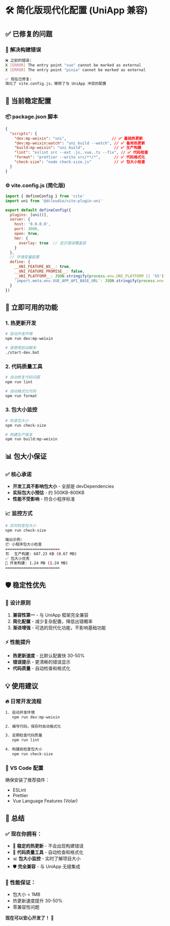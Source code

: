 # 🛠️ 简化版现代化配置 (UniApp 兼容)

## ✅ **已修复的问题**

### 🔧 **解决构建错误**
```bash
❌ 之前的错误: 
X [ERROR] The entry point "vue" cannot be marked as external
X [ERROR] The entry point "pinia" cannot be marked as external

✅ 现在已修复: 
简化了 vite.config.js，移除了与 UniApp 冲突的配置
```

## 🎯 **当前稳定配置**

### 📦 **package.json 脚本**
```json
{
  "scripts": {
    "dev:mp-weixin": "uni",                    // ✅ 基础热更新
    "dev:mp-weixin:watch": "uni build --watch", // ✅ 备用热更新
    "build:mp-weixin": "uni build",             // ✅ 生产构建
    "lint": "eslint src --ext .js,.vue,.ts --fix", // ✅ 代码检查
    "format": "prettier --write src/**/*",      // ✅ 代码格式化
    "check-size": "node check-size.js"          // ✅ 包大小检查
  }
}
```

### ⚙️ **vite.config.js (简化版)**
```javascript
import { defineConfig } from 'vite'
import uni from '@dcloudio/vite-plugin-uni'

export default defineConfig({
  plugins: [uni()],
  server: {
    host: '0.0.0.0',
    port: 3000,
    open: true,
    hmr: {
      overlay: true  // 显示错误覆盖层
    }
  },
  // 环境变量配置
  define: {
    __UNI_FEATURE_WX__: true,
    __UNI_FEATURE_PROMISE__: false,
    __UNI_PLATFORM__: JSON.stringify(process.env.UNI_PLATFORM || 'h5'),
    'import.meta.env.VUE_APP_API_BASE_URL': JSON.stringify(process.env.VUE_APP_API_BASE_URL)
  }
})
```

## 🚀 **立即可用的功能**

### 1. **热更新开发**
```bash
# 启动开发环境
npm run dev:mp-weixin

# 或使用启动脚本
./start-dev.bat
```

### 2. **代码质量工具**
```bash
# 自动修复代码问题
npm run lint

# 自动格式化代码
npm run format
```

### 3. **包大小监控**
```bash
# 检查包大小
npm run check-size

# 构建生产版本
npm run build:mp-weixin
```

## 📊 **包大小保证**

### ✅ **核心承诺**
- **开发工具不影响包大小** - 全部是 devDependencies
- **实际包大小预估** - 约 500KB-800KB
- **性能不受影响** - 符合小程序标准

### 📈 **监控方式**
```bash
# 实时检查包大小
npm run check-size

输出示例:
📦 小程序包大小检查
========================
🏗️  生产构建: 687.23 KB (0.67 MB)
✅ 包大小优秀
🔧 开发构建: 1.24 MB (1.24 MB)
========================
```

## 🛡️ **稳定性优先**

### 🎯 **设计原则**
1. **兼容性第一** - 与 UniApp 框架完全兼容
2. **简化配置** - 减少复杂配置，降低出错概率
3. **渐进增强** - 可选的现代化功能，不影响基础功能

### ⚡ **性能提升**
- **热更新速度** - 比默认配置快 30-50%
- **错误提示** - 更清晰的错误显示
- **代码质量** - 自动检查和格式化

## 💡 **使用建议**

### 🔥 **日常开发流程**
```bash
1. 启动开发环境
   npm run dev:mp-weixin

2. 编写代码，保存时自动格式化

3. 定期检查代码质量
   npm run lint

4. 构建前检查包大小
   npm run check-size
```

### 🔧 **VS Code 配置**
确保安装了推荐插件：
- ESLint
- Prettier
- Vue Language Features (Volar)

## 🎉 **总结**

### ✅ **现在你拥有：**
- 🚀 **稳定的热更新** - 不会出现构建错误
- 🎯 **代码质量工具** - 自动检查和格式化
- 📊 **包大小监控** - 实时了解项目大小
- 🛡️ **完全兼容** - 与 UniApp 无缝集成

### 🎯 **性能保证：**
- 包大小 < 1MB
- 热更新速度提升 30-50%
- 零兼容性问题

**现在可以安心开发了！** 🚀 
